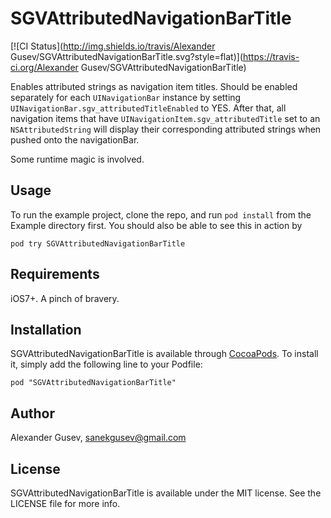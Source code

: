 # SGVAttributedNavigationBarTitle

[![CI Status](http://img.shields.io/travis/Alexander Gusev/SGVAttributedNavigationBarTitle.svg?style=flat)](https://travis-ci.org/Alexander Gusev/SGVAttributedNavigationBarTitle)

Enables attributed strings as navigation item titles. Should be enabled separately for each `UINavigationBar` instance by setting `UINavigationBar.sgv_attributedTitleEnabled` to YES. After that, all navigation items that have `UINavigationItem.sgv_attributedTitle` set to an `NSAttributedString` will display their corresponding attributed strings when pushed onto the navigationBar.

Some runtime magic is involved.

## Usage

To run the example project, clone the repo, and run `pod install` from the Example directory first.
You should also be able to see this in action by

	pod try SGVAttributedNavigationBarTitle

## Requirements

iOS7+. A pinch of bravery.

## Installation

SGVAttributedNavigationBarTitle is available through [CocoaPods](http://cocoapods.org). To install
it, simply add the following line to your Podfile:

    pod "SGVAttributedNavigationBarTitle"

## Author

Alexander Gusev, sanekgusev@gmail.com

## License

SGVAttributedNavigationBarTitle is available under the MIT license. See the LICENSE file for more info.

